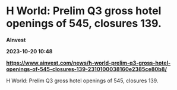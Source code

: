 # H World: Prelim Q3 gross hotel openings of 545, closures 139.
**AInvest**

**2023-10-20 10:48**

**https://www.ainvest.com/news/h-world-prelim-q3-gross-hotel-openings-of-545-closures-139-2310100038160e2385ce80b8/**

H World: Prelim Q3 gross hotel openings of 545, closures 139.